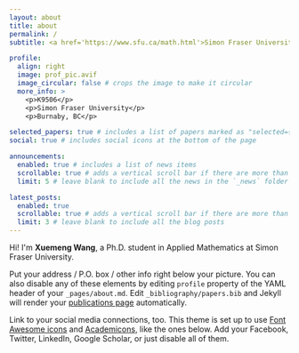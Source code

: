 ```yaml
---
layout: about
title: about
permalink: /
subtitle: <a href='https://www.sfu.ca/math.html'>Simon Fraser University</a>. xwa265@sfu.ca

profile:
  align: right
  image: prof_pic.avif
  image_circular: false # crops the image to make it circular
  more_info: >
    <p>K9506</p>
    <p>Simon Fraser University</p>
    <p>Burnaby, BC</p>

selected_papers: true # includes a list of papers marked as "selected={true}"
social: true # includes social icons at the bottom of the page

announcements:
  enabled: true # includes a list of news items
  scrollable: true # adds a vertical scroll bar if there are more than 3 news items
  limit: 5 # leave blank to include all the news in the `_news` folder

latest_posts:
  enabled: true
  scrollable: true # adds a vertical scroll bar if there are more than 3 new posts items
  limit: 3 # leave blank to include all the blog posts
---
```


Hi! I'm **Xuemeng Wang**, a Ph.D. student in Applied Mathematics at Simon Fraser University.


Put your address / P.O. box / other info right below your picture. You can also disable any of these elements by editing `profile` property of the YAML header of your `_pages/about.md`. Edit `_bibliography/papers.bib` and Jekyll will render your [publications page](/al-folio/publications/) automatically.

Link to your social media connections, too. This theme is set up to use [Font Awesome icons](https://fontawesome.com/) and [Academicons](https://jpswalsh.github.io/academicons/), like the ones below. Add your Facebook, Twitter, LinkedIn, Google Scholar, or just disable all of them.
